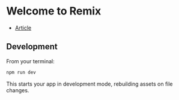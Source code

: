 # Welcome to Remix

- [Article](https://edwardsmoses.com/dockerize-a-remix-react-app-with-mariadb)

## Development

From your terminal:

```sh
npm run dev
```

This starts your app in development mode, rebuilding assets on file changes.
